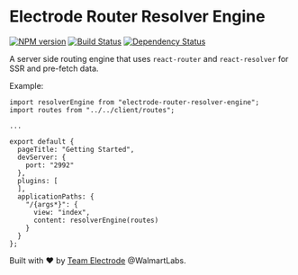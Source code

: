 # Electrode Router Resolver Engine

[![NPM version][npm-image]][npm-url] [![Build Status][travis-image]][travis-url] [![Dependency Status][daviddm-image]][daviddm-url]

A server side routing engine that uses `react-router` and `react-resolver` for SSR and pre-fetch data.

Example:

```
import resolverEngine from "electrode-router-resolver-engine";
import routes from "../../client/routes";

...

export default {
  pageTitle: "Getting Started",
  devServer: {
    port: "2992"
  },
  plugins: [
  ],
  applicationPaths: {
    "/{args*}": {
      view: "index",
      content: resolverEngine(routes)
    }
  }
};
```

Built with :heart: by [Team Electrode](https://github.com/orgs/electrode-io/people) @WalmartLabs.

[npm-image]: https://badge.fury.io/js/electrode-router-resolver-engine.svg
[npm-url]: https://npmjs.org/package/electrode-router-resolver-engine
[travis-image]: https://travis-ci.org/electrode-io/electrode-router-resolver-engine.svg?branch=master
[travis-url]: https://travis-ci.org/electrode-io/electrode-router-resolver-engine
[daviddm-image]: https://david-dm.org/electrode-io/electrode-router-resolver-engine.svg?theme=shields.io
[daviddm-url]: https://david-dm.org/electrode-io/electrode-router-resolver-engine
